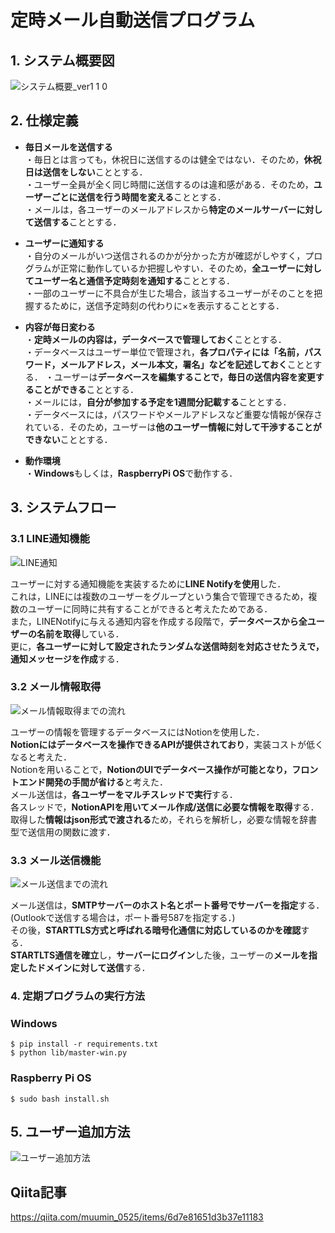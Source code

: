 # 定時メール自動送信プログラム
## 1. システム概要図
![システム概要_ver1 1 0](https://github.com/haradakaito/Automatic_Email_Sending/assets/75819611/5c1dc72e-51ff-4c23-b7ef-180dad5381ed)

## 2. 仕様定義
- **毎日メールを送信する**  
  ・毎日とは言っても，休祝日に送信するのは健全ではない．そのため，**休祝日は送信をしない**こととする．  
  ・ユーザー全員が全く同じ時間に送信するのは違和感がある．そのため，**ユーザーごとに送信を行う時間を変える**こととする．  
  ・メールは，各ユーザーのメールアドレスから**特定のメールサーバーに対して送信する**こととする．
  
- **ユーザーに通知する**  
  ・自分のメールがいつ送信されるのかが分かった方が確認がしやすく，プログラムが正常に動作しているか把握しやすい．そのため，**全ユーザーに対してユーザー名と通信予定時刻を通知する**こととする．  
  ・一部のユーザーに不具合が生じた場合，該当するユーザーがそのことを把握するために，送信予定時刻の代わりに×を表示することとする．
  
- **内容が毎日変わる**  
  ・**定時メールの内容は，データベースで管理しておく**こととする．  
  ・データベースはユーザー単位で管理され，**各プロパティには「名前，パスワード，メールアドレス，メール本文，署名」などを記述しておく**こととする．
  ・ユーザーは**データベースを編集することで，毎日の送信内容を変更することができる**こととする．  
  ・メールには，**自分が参加する予定を1週間分記載する**こととする．  
  ・データベースには，パスワードやメールアドレスなど重要な情報が保存されている．そのため，ユーザーは**他のユーザー情報に対して干渉することができない**こととする．

- **動作環境**  
  ・**Windows**もしくは，**RaspberryPi OS**で動作する．  
  
## 3. システムフロー
### 3.1 LINE通知機能
![LINE通知](https://github.com/haradakaito/Automatic_Email_Sending/assets/75819611/bab1d95e-8a61-40fc-b6d7-c0b7abb24e23)

ユーザーに対する通知機能を実装するために**LINE Notifyを使用**した．  
これは，LINEには複数のユーザーをグループという集合で管理できるため，複数のユーザーに同時に共有することができると考えたためである．  
また，LINENotifyに与える通知内容を作成する段階で，**データベースから全ユーザーの名前を取得**している．  
更に，**各ユーザーに対して設定されたランダムな送信時刻を対応させたうえで，通知メッセージを作成**する．  

### 3.2 メール情報取得
![メール情報取得までの流れ](https://github.com/haradakaito/Automatic_Email_Sending/assets/75819611/f7cdacd4-aad7-4669-8008-e14ab2261e6f)

ユーザーの情報を管理するデータベースにはNotionを使用した．  
**Notionにはデータベースを操作できるAPIが提供されており**，実装コストが低くなると考えた．  
Notionを用いることで，**NotionのUIでデータベース操作が可能となり，フロントエンド開発の手間が省ける**と考えた．  
メール送信は，**各ユーザーをマルチスレッドで実行**する．  
各スレッドで，**NotionAPIを用いてメール作成/送信に必要な情報を取得**する．  
取得した**情報はjson形式で渡される**ため，それらを解析し，必要な情報を辞書型で送信用の関数に渡す．

### 3.3 メール送信機能
![メール送信までの流れ](https://github.com/haradakaito/Automatic_Email_Sending/assets/75819611/3d5c0fc4-2236-4485-a6a9-5de3d2f67b61)

メール送信は，**SMTPサーバーのホスト名とポート番号でサーバーを指定**する．(Outlookで送信する場合は，ポート番号587を指定する．)  
その後，**STARTTLS方式と呼ばれる暗号化通信に対応しているのかを確認**する．  
**STARTLTS通信を確立**し，**サーバーにログイン**した後，ユーザーの**メールを指定したドメインに対して送信**する．  

### 4. 定期プログラムの実行方法
###  Windows
```
$ pip install -r requirements.txt
$ python lib/master-win.py
```
### Raspberry Pi OS
```
$ sudo bash install.sh
```

## 5. ユーザー追加方法
![ユーザー追加方法](https://github.com/haradakaito/Automatic_Email_Sending/assets/75819611/2e5bba75-fbf8-439d-8d94-368556518977)

## Qiita記事
https://qiita.com/muumin_0525/items/6d7e81651d3b37e11183
